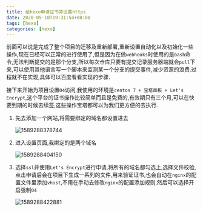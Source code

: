```yaml
---
title: 给hexo申请证书并设置https
date: 2020-05-10T19:31:54+08:00
tags: [hexo]
categories: [hexo]
---
```


​前面可以说是完成了整个项目的迁移及重新部署,重新设置自动化以及初始化一些操作,现在已经可以正常的进行使用了,但是因为在做`webhooks`时使用的是`bash`命令,无法判断提交的是那个分支,所以每次仓库只要有提交记录服务器端就会`pull`下来,可以使用其他语言写一个脚本来监测某一个分支的提交事件,减少资源的浪费.过程就不在实现,具体可以百度看看实现的步骤.

<!--more-->

接下来开始为项目设置`04`访问,我使用的环境是`centos 7 + 宝塔面板 + Let's Encrypt`,这个平台的证书操作比较简单而且是免费的,有效期只有三个月,可以在快要到期的时候去续签,这些操作宝塔都可以为我们更方便的去执行.

1. 先去添加一个网站,将需要绑定的域名都设置进去

   ![1589288378744](/images/hexo-04/1589288378744.png)

2. 进入设置页面,我绑定的是两个域名

   ![1589288404150](/images/hexo-04/1589288404150.png)

3. 选择`ssl`并使用` Let's Encrypt `进行申请,将所有的域名都勾选上,选择文件校验,点击申请后会在项目下生成一系列的文件,用来验证证书,也会自动在`nginx`的配置文件里添加`vhost`,不用在手动去修改`nginx`的配置添加规则,然后可以选择开启强制`04`

   ![1589288422881](/images/hexo-04/1589288422881.png)



